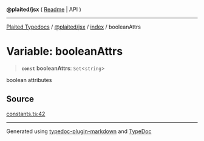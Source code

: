 **@plaited/jsx** ( [Readme](../../README.md) \| API )

***

[Plaited Typedocs](../../../../modules.md) / [@plaited/jsx](../../modules.md) / [index](../README.md) / booleanAttrs

# Variable: booleanAttrs

> **`const`** **booleanAttrs**: `Set`\<`string`\>

boolean attributes

## Source

[constants.ts:42](https://github.com/plaited/plaited/blob/317e868/libs/jsx/src/constants.ts#L42)

***

Generated using [typedoc-plugin-markdown](https://www.npmjs.com/package/typedoc-plugin-markdown) and [TypeDoc](https://typedoc.org/)
